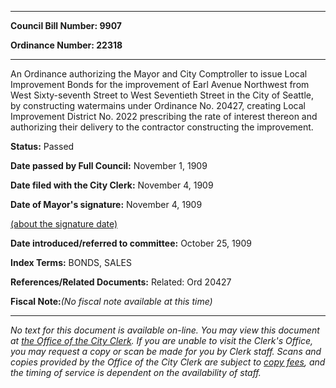 

********

**Council Bill Number: 9907**
   
**Ordinance Number: 22318**
********

 An Ordinance authorizing the Mayor and City Comptroller to issue Local Improvement Bonds for the improvement of Earl Avenue Northwest from West Sixty-seventh Street to West Seventieth Street in the City of Seattle, by constructing watermains under Ordinance No. 20427, creating Local Improvement District No. 2022 prescribing the rate of interest thereon and authorizing their delivery to the contractor constructing the improvement.

**Status:** Passed
   
**Date passed by Full Council:** November 1, 1909
   
**Date filed with the City Clerk:** November 4, 1909
   
**Date of Mayor's signature:** November 4, 1909
   
[(about the signature date)](/~public/approvaldate.htm)
   
   
   
**Date introduced/referred to committee:** October 25, 1909
   
   
**Index Terms:** BONDS, SALES

**References/Related Documents:** Related: Ord 20427

**Fiscal Note:**_(No fiscal note available at this time)_
********

_No text for this document is available on-line. You may view this document at [the Office of the City Clerk](http://www.seattle.gov/leg/clerk/contactUs.htm). If you are unable to visit the Clerk's Office, you may request a copy or scan be made for you by Clerk staff. Scans and copies provided by the Office of the City Clerk are subject to [copy fees](http://clerk.seattle.gov/~public/clerkfees.htm), and the timing of service is dependent on the availability of staff._

